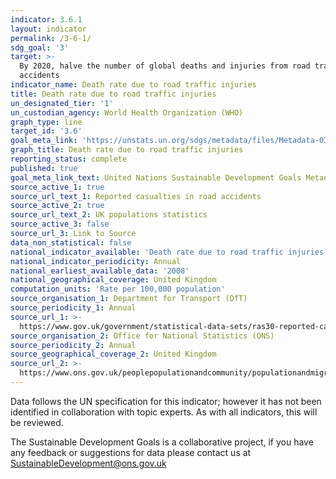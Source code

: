 ```yaml
---
indicator: 3.6.1
layout: indicator
permalink: /3-6-1/
sdg_goal: '3'
target: >-
  By 2020, halve the number of global deaths and injuries from road traffic
  accidents
indicator_name: Death rate due to road traffic injuries
title: Death rate due to road traffic injuries
un_designated_tier: '1'
un_custodian_agency: World Health Organization (WHO)
graph_type: line
target_id: '3.6'
goal_meta_link: 'https://unstats.un.org/sdgs/metadata/files/Metadata-03-06-01.pdf'
graph_title: Death rate due to road traffic injuries
reporting_status: complete
published: true
goal_meta_link_text: United Nations Sustainable Development Goals Metadata (pdf 212kB)
source_active_1: true
source_url_text_1: Reported casualties in road accidents
source_active_2: true
source_url_text_2: UK populations statistics
source_active_3: false
source_url_3: Link to Source
data_non_statistical: false
national_indicator_available: 'Death rate due to road traffic injuries, per 100,000 population'
national_indicator_periodicity: Annual
national_earliest_available_data: '2008'
national_geographical_coverage: United Kingdom
computation_units: 'Rate per 100,000 population'
source_organisation_1: Department for Transport (DfT)
source_periodicity_1: Annual
source_url_1: >-
  https://www.gov.uk/government/statistical-data-sets/ras30-reported-casualties-in-road-accidents
source_organisation_2: Office for National Statistics (ONS)
source_periodicity_2: Annual
source_geographical_coverage_2: United Kingdom
source_url_2: >-
  https://www.ons.gov.uk/peoplepopulationandcommunity/populationandmigration/populationestimates/datasets/populationestimatestimeseriesdataset
---
```

Data follows the UN specification for this indicator; however it has not been identified in collaboration with topic experts. As with all indicators, this will be reviewed.

The Sustainable Development Goals is a collaborative project, if you have any feedback or suggestions for data please contact us at <SustainableDevelopment@ons.gov.uk>